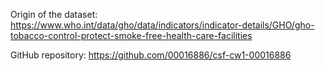 Origin of the dataset: https://www.who.int/data/gho/data/indicators/indicator-details/GHO/gho-tobacco-control-protect-smoke-free-health-care-facilities

GitHub repository: https://github.com/00016886/csf-cw1-00016886

